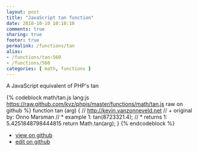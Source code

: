 ```yaml
---
layout: post
title: "JavaScript tan function"
date: 2010-10-10 10:10:10
comments: true
sharing: true
footer: true
permalink: /functions/tan
alias:
- /functions/tan:560
- /functions/560
categories: [ math, functions ]
---
```

A JavaScript equivalent of PHP's tan
<!-- more -->
{% codeblock math/tan.js lang:js https://raw.github.com/kvz/phpjs/master/functions/math/tan.js raw on github %}
function tan (arg) {
    // http://kevin.vanzonneveld.net
    // +   original by: Onno Marsman
    // *     example 1: tan(8723321.4);
    // *     returns 1: 5.4251848798444815
    return Math.tan(arg);
}
{% endcodeblock %}
<ul>
 <li><a href="https://github.com/kvz/phpjs/blob/master/functions/math/tan.js">view on github</a></li>
 <li><a href="https://github.com/kvz/phpjs/edit/master/functions/math/tan.js">edit on github</a></li>
</ul>
